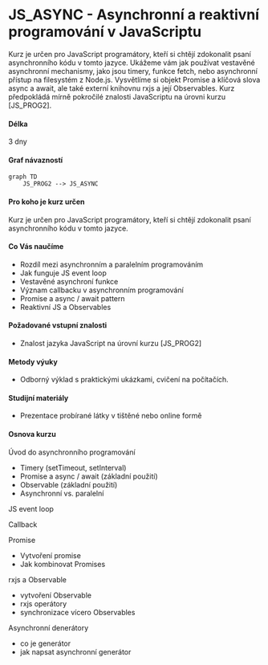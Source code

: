 # JS_ASYNC - Asynchronní a reaktivní programování v JavaScriptu

Kurz je určen pro JavaScript programátory, kteří si chtějí zdokonalit psaní asynchronního kódu v tomto jazyce. Ukážeme vám jak používat vestavěné asynchronní mechanismy, jako jsou timery, funkce fetch, nebo asynchronní přístup na filesystém z Node.js. Vysvětlíme si objekt Promise a klíčová slova async a await, ale také externí knihovnu rxjs a její Observables. Kurz předpokládá mírně pokročilé znalosti JavaScriptu na úrovni kurzu [JS_PROG2].

#### Délka

3 dny

#### Graf návazností

```mermaid
graph TD
    JS_PROG2 --> JS_ASYNC
```

#### Pro koho je kurz určen

Kurz je určen pro JavaScript programátory, kteří si chtějí zdokonalit psaní asynchronního kódu v tomto jazyce.

#### Co Vás naučíme

- Rozdíl mezi asynchronním a paralelním programováním
- Jak funguje JS event loop
- Vestavěné asynchroní funkce
- Význam callbacku v asynchronním programování
- Promise a async / await pattern
- Reaktivní JS a Observables

#### Požadované vstupní znalosti

- Znalost jazyka JavaScript na úrovní kurzu [JS_PROG2]

#### Metody výuky

- Odborný výklad s praktickými ukázkami, cvičení na počítačích.

#### Studijní materiály

- Prezentace probírané látky v tištěné nebo online formě

#### Osnova kurzu

Úvod do asynchronního programování
- Timery (setTimeout, setInterval)
- Promise a async / await (základní použití)
- Observable (základní použití)
- Asynchronní vs. paralelní

JS event loop

Callback

Promise
- Vytvoření promise
- Jak kombinovat Promises

rxjs a Observable
- vytvoření Observable
- rxjs operátory  
- synchronizace vícero Observables

Asynchronní denerátory
- co je generátor
- jak napsat asynchronní generátor